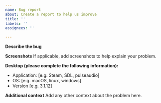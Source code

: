 ```yaml
---
name: Bug report
about: Create a report to help us improve
title: ''
labels: ''
assignees: ''

---
```


<!-- Please note: the Android and iOS apps are not a part of this open source project and are not maintained by it. We don't know how to help you. -->


**Describe the bug**
<!-- A clear and concise description of what the bug is. -->

**Screenshots**
If applicable, add screenshots to help explain your problem.

**Desktop (please complete the following information):**
 - Application: [e.g. Steam, SDL, pulseaudio]
 - OS: [e.g. macOS, linux, windows]
 - Version [e.g. 3.1.12]

**Additional context**
Add any other context about the problem here.
